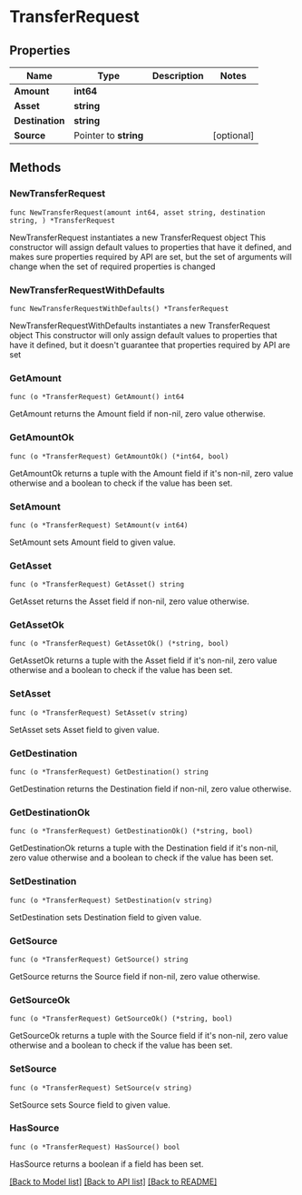 # TransferRequest

## Properties

Name | Type | Description | Notes
------------ | ------------- | ------------- | -------------
**Amount** | **int64** |  | 
**Asset** | **string** |  | 
**Destination** | **string** |  | 
**Source** | Pointer to **string** |  | [optional] 

## Methods

### NewTransferRequest

`func NewTransferRequest(amount int64, asset string, destination string, ) *TransferRequest`

NewTransferRequest instantiates a new TransferRequest object
This constructor will assign default values to properties that have it defined,
and makes sure properties required by API are set, but the set of arguments
will change when the set of required properties is changed

### NewTransferRequestWithDefaults

`func NewTransferRequestWithDefaults() *TransferRequest`

NewTransferRequestWithDefaults instantiates a new TransferRequest object
This constructor will only assign default values to properties that have it defined,
but it doesn't guarantee that properties required by API are set

### GetAmount

`func (o *TransferRequest) GetAmount() int64`

GetAmount returns the Amount field if non-nil, zero value otherwise.

### GetAmountOk

`func (o *TransferRequest) GetAmountOk() (*int64, bool)`

GetAmountOk returns a tuple with the Amount field if it's non-nil, zero value otherwise
and a boolean to check if the value has been set.

### SetAmount

`func (o *TransferRequest) SetAmount(v int64)`

SetAmount sets Amount field to given value.


### GetAsset

`func (o *TransferRequest) GetAsset() string`

GetAsset returns the Asset field if non-nil, zero value otherwise.

### GetAssetOk

`func (o *TransferRequest) GetAssetOk() (*string, bool)`

GetAssetOk returns a tuple with the Asset field if it's non-nil, zero value otherwise
and a boolean to check if the value has been set.

### SetAsset

`func (o *TransferRequest) SetAsset(v string)`

SetAsset sets Asset field to given value.


### GetDestination

`func (o *TransferRequest) GetDestination() string`

GetDestination returns the Destination field if non-nil, zero value otherwise.

### GetDestinationOk

`func (o *TransferRequest) GetDestinationOk() (*string, bool)`

GetDestinationOk returns a tuple with the Destination field if it's non-nil, zero value otherwise
and a boolean to check if the value has been set.

### SetDestination

`func (o *TransferRequest) SetDestination(v string)`

SetDestination sets Destination field to given value.


### GetSource

`func (o *TransferRequest) GetSource() string`

GetSource returns the Source field if non-nil, zero value otherwise.

### GetSourceOk

`func (o *TransferRequest) GetSourceOk() (*string, bool)`

GetSourceOk returns a tuple with the Source field if it's non-nil, zero value otherwise
and a boolean to check if the value has been set.

### SetSource

`func (o *TransferRequest) SetSource(v string)`

SetSource sets Source field to given value.

### HasSource

`func (o *TransferRequest) HasSource() bool`

HasSource returns a boolean if a field has been set.


[[Back to Model list]](../README.md#documentation-for-models) [[Back to API list]](../README.md#documentation-for-api-endpoints) [[Back to README]](../README.md)


